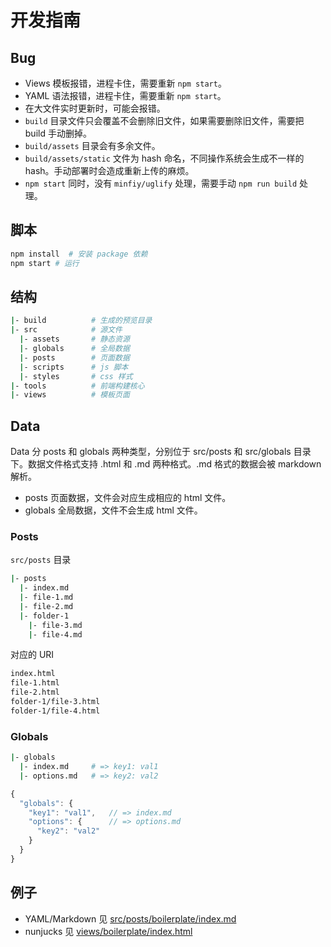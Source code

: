# 开发指南

## Bug

- Views 模板报错，进程卡住，需要重新 `npm start`。
- YAML 语法报错，进程卡住，需要重新 `npm start`。
- 在大文件实时更新时，可能会报错。
- `build` 目录文件只会覆盖不会删除旧文件，如果需要删除旧文件，需要把 build 手动删掉。
- `build/assets` 目录会有多余文件。
- `build/assets/static` 文件为 hash 命名，不同操作系统会生成不一样的 hash。手动部署时会造成重新上传的麻烦。
- `npm start` 同时，没有 `minfiy/uglify` 处理，需要手动 `npm run build` 处理。

## 脚本

```bash
npm install  # 安装 package 依赖
npm start # 运行
```

## 结构

```bash
|- build          # 生成的预览目录
|- src            # 源文件
  |- assets       # 静态资源
  |- globals      # 全局数据
  |- posts        # 页面数据
  |- scripts      # js 脚本
  |- styles       # css 样式
|- tools          # 前端构建核心
|- views          # 模板页面
```

## Data

Data 分 posts 和 globals 两种类型，分别位于 src/posts 和 src/globals 目录下。数据文件格式支持 .html 和 .md 两种格式。.md 格式的数据会被 markdown 解析。

- posts 页面数据，文件会对应生成相应的 html 文件。
- globals 全局数据，文件不会生成 html 文件。

### Posts

`src/posts` 目录

```bash
|- posts
  |- index.md
  |- file-1.md
  |- file-2.md
  |- folder-1
    |- file-3.md
    |- file-4.md
```

对应的 URI

```bash
index.html
file-1.html
file-2.html
folder-1/file-3.html
folder-1/file-4.html
```

### Globals

```bash
|- globals
  |- index.md     # => key1: val1 
  |- options.md   # => key2: val2 
```

```js
{
  "globals": {
    "key1": "val1",   // => index.md
    "options": {      // => options.md
      "key2": "val2"
    }
  }
}
```


## 例子

- YAML/Markdown 见 [src/posts/boilerplate/index.md](src/posts/boilerplate/index.md)
- nunjucks 见 [views/boilerplate/index.html](views/boilerplate/index.html)
